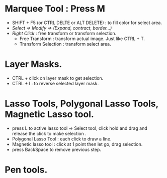 # Marquee Tool : Press M 
- SHIFT + F5 (or CTRL DELTE or ALT DELETE) : to fill color for select area.
- _Select => Modify => (Expand, contract, border...)_
- _Right Click_ : free transform or transform selection.
  + Free Transform : transform actual image. Just like CTRL + T.
  + Transform Selection : transform select area.


# Layer Masks.
- CTRL + click on layer mask to get selection.
- CTRL + I : to reverse selected layer mask.


# Lasso Tools, Polygonal Lasso Tools, Magnetic Lasso tool.
- press L to active lasso tool => Select tool, click hold and drag and release the click to make selection .
- Polygonal Lasso Tool : each click to draw a line.
- Magnetic lasso tool : click at 1 point then let go, drag selection.
- press BackSpace to remove previous step.

# Pen tools.

